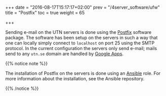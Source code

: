+++
date = "2016-08-17T15:17:17+02:00"
prev = "/4server_software/ufw"
title = "Postfix"
toc = true
weight = 65

+++

Sending e-mail on the UTN servers is done using the
[Postfix](http://www.postfix.org) software package. The software has been setup
on the servers in such a way that one can locally simply connect to `localhost`
on port 25 using the SMTP protocol. In the current configuration the servers
only send e-mail; mails send to any `utn.se` domain are handled by [Google
Apps](/infrastructure/google_apps).

{{% notice note %}}

The installation of Postfix on the servers is done using an
[Ansible](/5development_tools/ansible) role. For more information about the
installation, see the Ansible repository.

{{% /notice %}}
